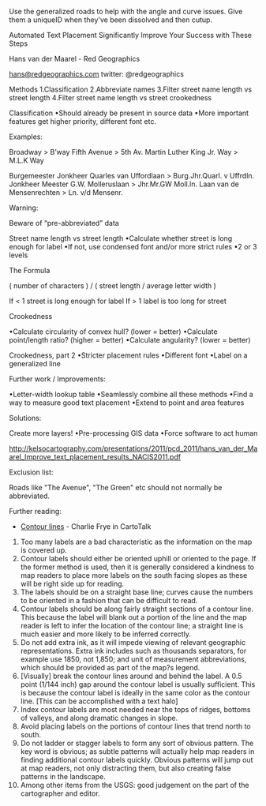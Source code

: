 Use the generalized roads to help with the angle and curve issues.
Give them a uniqueID when they've been dissolved and then cutup.

Automated Text Placement
Significantly Improve Your Success with These Steps

Hans van der Maarel - Red Geographics

hans@redgeographics.com
twitter: @redgeographics

Methods
1.Classification
2.Abbreviate names
3.Filter street name length vs street length
4.Filter street name length vs street crookedness

Classification
•Should already be present in source data
•More important features get higher priority, different font etc.

Examples:

Broadway > B’way
Fifth Avenue > 5th Av.
Martin Luther King Jr. Way > M.L.K Way

Burgemeester Jonkheer Quarles van Uffordlaan > Burg.Jhr.Quarl. v Uffrdln.
Jonkheer Meester G.W. Molleruslaan > Jhr.Mr.GW Moll.ln.
Laan van de Mensenrechten > Ln. v/d Mensenr.

Warning:

Beware of “pre-abbreviated” data

Street name length vs street length
•Calculate whether street is long enough for label
•If not, use condensed font and/or more strict rules
•2 or 3 levels

The Formula

( number of characters ) / ( street length / average letter width )

If < 1 street is long enough for label
If > 1 label is too long for street

Crookedness

•Calculate circularity of convex hull? (lower = better)
•Calculate point/length ratio? (higher = better)
•Calculate angularity? (lower = better)

Crookedness, part 2
•Stricter placement rules
•Different font
•Label on a generalized line

Further work / Improvements:

•Letter-width lookup table
•Seamlessly combine all these methods
•Find a way to measure good text placement
•Extend to point and area features

Solutions:

Create more layers!
•Pre-processing GIS data
•Force software to act human

http://kelsocartography.com/presentations/2011/pcd_2011/hans_van_der_Maarel_Improve_text_placement_results_NACIS2011.pdf

Exclusion list:

Roads like "The Avenue", "The Green" etc should not normally be abbreviated.

Further reading:

* [Contour lines](http://www.cartotalk.com/lofiversion/index.php?t1499.html) - Charlie Frye in CartoTalk

1.	Too many labels are a bad characteristic as the information on the map is covered up.
2.	Contour labels should either be oriented uphill or oriented to the page. If the former method is used, then it is generally considered a kindness to map readers to place more labels on the south facing slopes as these will be right side up for reading.
3.	The labels should be on a straight base line; curves cause the numbers to be oriented in a fashion that can be difficult to read.
4.	Contour labels should be along fairly straight sections of a contour line. This because the label will blank out a portion of the line and the map reader is left to infer the location of the contour line; a straight line is much easier and more likely to be inferred correctly. 
5.	Do not add extra ink, as it will impede viewing of relevant geographic representations. Extra ink includes such as thousands separators, for example use 1850, not 1,850; and unit of measurement abbreviations, which should be provided as part of the map?s legend. 
6.	[Visually] break the contour lines around and behind the label. A 0.5 point (1/144 inch) gap around the contour label is usually sufficient. This is because the contour label is ideally in the same color as the contour line. [This can be accomplished with a text halo]
7.	Index contour labels are most needed near the tops of ridges, bottoms of valleys, and along dramatic changes in slope. 
8.	Avoid placing labels on the portions of contour lines that trend north to south.
9.	Do not ladder or stagger labels to form any sort of obvious pattern. The key word is obvious; as subtle patterns will actually help map readers in finding additional contour labels quickly. Obvious patterns will jump out at map readers, not only distracting them, but also creating false patterns in the landscape. 
10. Among other items from the USGS: good judgement on the part of the cartographer and editor.